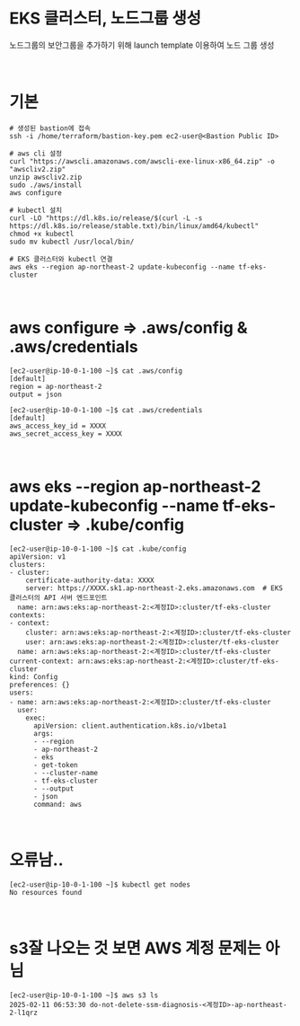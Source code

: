 # EKS 클러스터, 노드그룹 생성

노드그룹의 보안그룹을 추가하기 위해 launch template 이용하여 노드 그룹 생성

<br>

# 기본
```
# 생성된 bastion에 접속
ssh -i /home/terraform/bastion-key.pem ec2-user@<Bastion Public ID>

# aws cli 설정
curl "https://awscli.amazonaws.com/awscli-exe-linux-x86_64.zip" -o "awscliv2.zip"
unzip awscliv2.zip
sudo ./aws/install
aws configure

# kubectl 설치
curl -LO "https://dl.k8s.io/release/$(curl -L -s https://dl.k8s.io/release/stable.txt)/bin/linux/amd64/kubectl"
chmod +x kubectl
sudo mv kubectl /usr/local/bin/

# EKS 클러스터와 kubectl 연결
aws eks --region ap-northeast-2 update-kubeconfig --name tf-eks-cluster
```

<br>

# aws configure ⇒ .aws/config & .aws/credentials
```
[ec2-user@ip-10-0-1-100 ~]$ cat .aws/config
[default]
region = ap-northeast-2
output = json

[ec2-user@ip-10-0-1-100 ~]$ cat .aws/credentials
[default]
aws_access_key_id = XXXX
aws_secret_access_key = XXXX
```

<br>

# aws eks --region ap-northeast-2 update-kubeconfig --name tf-eks-cluster ⇒ .kube/config
```
[ec2-user@ip-10-0-1-100 ~]$ cat .kube/config
apiVersion: v1
clusters:
- cluster:
    certificate-authority-data: XXXX
    server: https://XXXX.sk1.ap-northeast-2.eks.amazonaws.com  # EKS 클러스터의 API 서버 엔드포인트
  name: arn:aws:eks:ap-northeast-2:<계정ID>:cluster/tf-eks-cluster
contexts:
- context:
    cluster: arn:aws:eks:ap-northeast-2:<계정ID>:cluster/tf-eks-cluster
    user: arn:aws:eks:ap-northeast-2:<계정ID>:cluster/tf-eks-cluster
  name: arn:aws:eks:ap-northeast-2:<계정ID>:cluster/tf-eks-cluster
current-context: arn:aws:eks:ap-northeast-2:<계정ID>:cluster/tf-eks-cluster
kind: Config
preferences: {}
users:
- name: arn:aws:eks:ap-northeast-2:<계정ID>:cluster/tf-eks-cluster
  user:
    exec:
      apiVersion: client.authentication.k8s.io/v1beta1
      args:
      - --region
      - ap-northeast-2
      - eks
      - get-token
      - --cluster-name
      - tf-eks-cluster
      - --output
      - json
      command: aws
```

<br>

# 오류남..
```
[ec2-user@ip-10-0-1-100 ~]$ kubectl get nodes
No resources found
```

<br>

# s3잘 나오는 것 보면 AWS 계정 문제는 아님
```
[ec2-user@ip-10-0-1-100 ~]$ aws s3 ls
2025-02-11 06:53:30 do-not-delete-ssm-diagnosis-<계정ID>-ap-northeast-2-l1qrz
```

<br>
